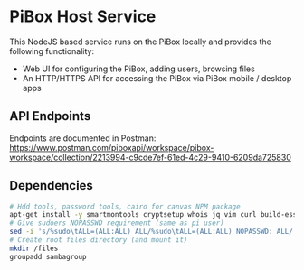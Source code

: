 # PiBox Host Service

This NodeJS based service runs on the PiBox locally and provides the following functionality:

- Web UI for configuring the PiBox, adding users, browsing files
- An HTTP/HTTPS API for accessing the PiBox via PiBox mobile / desktop apps

## API Endpoints

Endpoints are documented in Postman: https://www.postman.com/piboxapi/workspace/pibox-workspace/collection/2213994-c9cde7ef-61ed-4c29-9410-6209da725830

## Dependencies

```bash
# Hdd tools, password tools, cairo for canvas NPM package
apt-get install -y smartmontools cryptsetup whois jq vim curl build-essential libcairo2-dev libpango1.0-dev libjpeg-dev libgif-dev librsvg2-dev
# Give sudoers NOPASSWD requirement (same as pi user)
sed -i 's/%sudo\tALL=(ALL:ALL) ALL/%sudo\tALL=(ALL:ALL) NOPASSWD: ALL/' /etc/sudoers
# Create root files directory (and mount it)
mkdir /files
groupadd sambagroup
```
